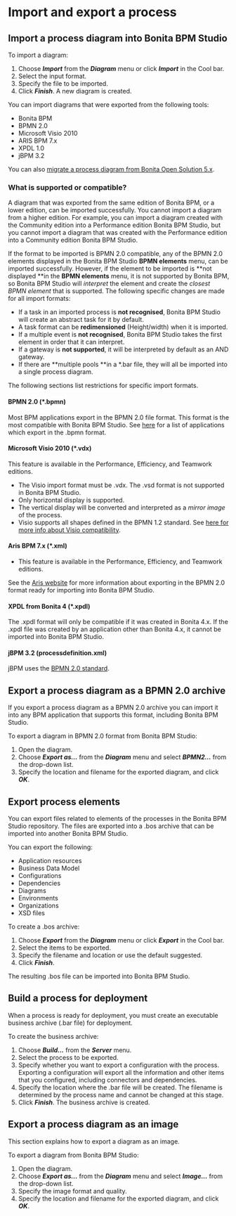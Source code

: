# Import and export a process

## Import a process diagram into Bonita BPM Studio

To import a diagram:

1. Choose **_Import_** from the **_Diagram_** menu or click **_Import_** in the Cool bar.
2. Select the input format.
3. Specify the file to be imported.
4. Click **_Finish_**. A new diagram is created.

You can import diagrams that were exported from the following tools:

* Bonita BPM
* BPMN 2.0
* Microsoft Visio 2010
* ARIS BPM 7.x
* XPDL 1.0
* jBPM 3.2

You can also [migrate a process diagram from Bonita Open Solution 5.x](migrate-a-process-from-bonita-open-solution-5-x.md).

### What is supported or compatible?

A diagram that was exported from the same edition of Bonita BPM, or a lower edition, can be imported successfully. 
You cannot import a diagram from a higher edition. 
For example, you can import a diagram created with the Community edition into a Performance edition Bonita BPM Studio, 
but you cannot import a diagram that was created with the Performance edition into a Community edition Bonita BPM Studio.

If the format to be imported is BPMN 2.0 compatible, any of the BPMN 2.0 elements displayed in the Bonita BPM Studio **BPMN elements** menu, can be imported successfully. However, if the element to be 
imported is **not displayed **in the **BPMN elements** menu, it is not supported by Bonita BPM, so Bonita BPM Studio will _interpret_ the element and create the _closest BPMN element_
that is supported. The following specific changes are made for all import formats:

* If a task in an imported process is **not recognised**, Bonita BPM Studio will create an abstract task for it by default.
* A task format can be **redimensioned** (Height/width) when it is imported.
* If a multiple event is **not recognised**, Bonita BPM Studio takes the first element in order that it can interpret.
* If a gateway is **not supported**, it will be interpreted by default as an AND gateway.
* If there are **multiple pools **in a \*.bar file, they will all be imported into a single process diagram.

The following sections list restrictions for specific import formats.

#### BPMN 2.0 (\*.bpmn)

Most BPM applications export in the BPMN 2.0 file format. This format is the most compatible with Bonita BPM Studio. See [here](http://www.bpmn.org/#tabs-implementers) for a list of applications 
which export in the .bpmn format.

#### Microsoft Visio 2010 (\*.vdx)

This feature is available in the Performance, Efficiency, and Teamwork editions.

* The Visio import format must be .vdx. The .vsd format is not supported in Bonita BPM Studio.
* Only horizontal display is supported.
* The vertical display will be converted and interpreted as a _mirror image_ of the process.
* Visio supports all shapes defined in the BPMN 1.2 standard. See [here for more info about Visio compatibility](https://blogs.msdn.microsoft.com/visio/2009/12/03/bpmn-support-in-visio-2010/).

#### Aris BPM 7.x (\*.xml)

* This feature is available in the Performance, Efficiency, and Teamwork editions.

See the [Aris website](http://www.softwareag.com/corporate/products/az/aris/default.asp) for 
more information about exporting in the BPMN 2.0 format ready for importing into Bonita BPM Studio.

#### XPDL from Bonita 4 (\*.xpdl)

The .xpdl format will only be compatible if it was created in Bonita 4.x. If the .xpdl file was created by an application other than Bonita 4.x, it cannot be imported into Bonita BPM Studio.

#### jBPM 3.2 (processdefinition.xml)

jBPM uses the [BPMN 2.0 standard](http://www.jboss.org/).

## Export a process diagram as a BPMN 2.0 archive

If you export a process diagram as a BPMN 2.0 archive you can import it into any BPM application that supports this format, including Bonita BPM Studio.

To export a diagram in BPMN 2.0 format from Bonita BPM Studio:

1. Open the diagram.
2. Choose **_Export as..._** from the **_Diagram_** menu and select **_BPMN2..._** from the drop-down list.
3. Specify the location and filename for the exported diagram, and click **_OK_**.

## Export process elements

You can export files related to elements of the processes in the Bonita BPM Studio repository. The files are exported into a .bos archive that can be imported into another Bonita BPM Studio.

You can export the following:

* Application resources
* Business Data Model
* Configurations
* Dependencies
* Diagrams
* Environments
* Organizations
* XSD files

To create a .bos archive:

1. Choose **_Export_** from the **_Diagram_** menu or click **_Export_** in the Cool bar.
2. Select the items to be exported.
3. Specify the filename and location or use the default suggested.
4. Click **_Finish_**.

The resulting .bos file can be imported into Bonita BPM Studio.

## Build a process for deployment

When a process is ready for deployment, you must create an executable business archive (.bar file) for deployment.

To create the business archive:

1. Choose **_Build..._** from the **_Server_** menu.
2. Select the process to be exported.
3. Specify whether you want to export a configuration with the process. Exporting a configuration will export all the information and other items that you 
configured, including connectors and dependencies.
4. Specify the location where the .bar file will be created. The filename is determined by the process name and cannot be changed at this stage.
5. Click **_Finish_**. The business archive is created.

## Export a process diagram as an image

This section explains how to export a diagram as an image.

To export a diagram from Bonita BPM Studio:

1. Open the diagram.
2. Choose **_Export as..._** from the **_Diagram_** menu and select **_Image..._** from the drop-down list.
3. Specify the image format and quality.
4. Specify the location and filename for the exported diagram, and click **_OK_**.

